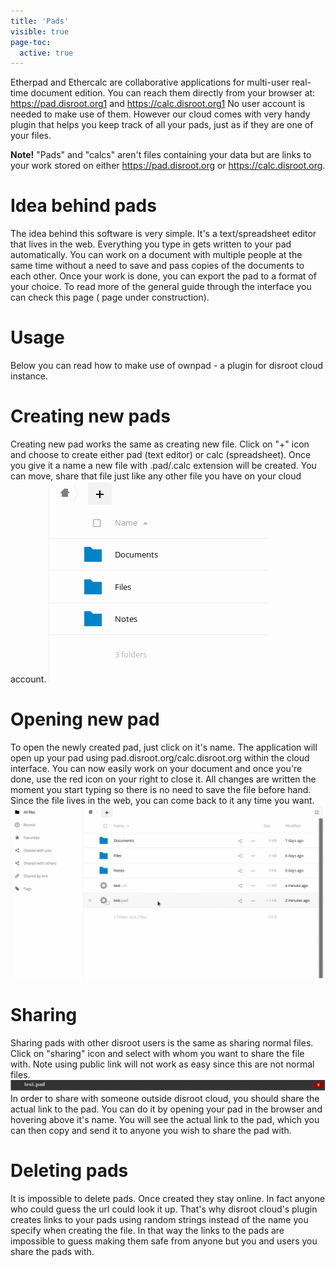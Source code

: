 ```yaml
---
title: 'Pads'
visible: true
page-toc:
  active: true
---
```


Etherpad and Ethercalc are collaborative applications for multi-user real-time document edition. You can reach them directly from your browser at: https://pad.disroot.org1 and https://calc.disroot.org1 No user account is needed to make use of them. However our cloud comes with very handy plugin that helps you keep track of all your pads, just as if they are one of your files.

**Note!** "Pads" and "calcs" aren't files containing your data but are links to your work stored  on either https://pad.disroot.org or https://calc.disroot.org.

# Idea behind pads
The idea behind this software is very simple. It's a text/spreadsheet editor that lives in the web. Everything you type in gets written to your pad automatically. You can work on a document with multiple people at the same time without a need to save and pass copies of the documents to each other. Once your work is done, you can export the pad to a format of your choice. To read more of the general guide through the interface you can check this page ( page under construction).

# Usage
Below you can read how to make use of ownpad - a plugin for disroot cloud instance.

# Creating new pads
Creating new pad works the same as creating new file. Click on "+" icon and choose to create either pad (text editor) or calc (spreadsheet). Once you give it a name a new file with .pad/.calc extension will be created. You can move, share that file just like any other file you have on your cloud account.
![](pads_add.gif)

# Opening new pad
To open the newly created pad, just click on it's name. The application will open up your pad using pad.disroot.org/calc.disroot.org within the cloud interface. You can now easily work on your document and once you're done, use the red icon on your right to close it. All changes are written the moment you start typing so there is no need to save the file before hand. Since the file lives in the web, you can come back to it any time you want.
![](pads_inapp_name.gif)
# Sharing

Sharing pads with other disroot users is the same as sharing normal files. Click on "sharing" icon and select with whom you want to share the file with. Note using public link will not work as easy since this are not normal files.
![](pads_inapp_name2.gif)
In order to share with someone outside disroot cloud, you should share the actual link to the pad. You can do it by opening your pad in the browser and hovering above it's name. You will see the actual link to the pad, which you can then copy and send it to anyone you wish to share the pad with.

# Deleting pads
It is impossible to delete pads. Once created they stay online. In fact anyone who could guess the url could look it up. That's why disroot cloud's plugin creates links to your pads using random strings instead of the name you specify when creating the file. In that way the links to the pads are impossible to guess making them safe from anyone but you and users you share the pads with.
